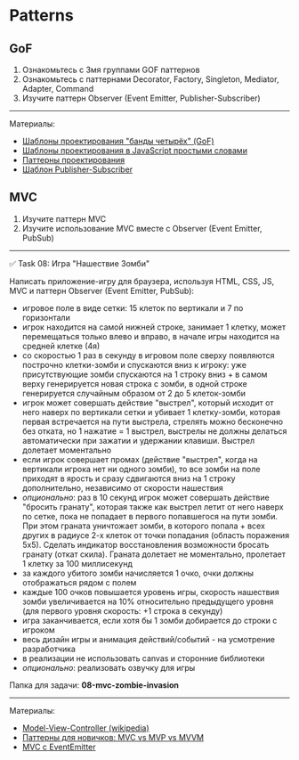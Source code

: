 # Patterns

## GoF

1. Ознакомьтесь с 3мя группами GOF паттернов
2. Ознакомьтесь с паттернами Decorator, Factory, Singleton, Mediator, Adapter, Command
3. Изучите паттерн Observer (Event Emitter, Publisher-Subscriber)

----

Материалы:
- [Шаблоны проектирования "банды четырёх" (GoF)](https://bool.dev/blog/detail/gof-design-patterns)
- [Шаблоны проектирования в JavaScript простыми словами](https://proglib.io/p/js-design-patterns)
- [Паттерны проектирования](https://refactoring.guru/ru/design-patterns)
- [Шаблон Publisher-Subscriber](https://webdevblog.ru/shablony-proektirovaniya-javascript-chast-2-shablon-publisher-subscriber/)

## MVC

1. Изучите паттерн MVC
2. Изучите использование MVC вместе с Observer (Event Emitter, PubSub)

----

✅ Task 08: Игра "Нашествие Зомби"

Написать приложение-игру для браузера, используя HTML, CSS, JS, MVC и паттерн Observer (Event Emitter, PubSub):
* игровое поле в виде сетки: 15 клеток по вертикали и 7 по горизонтали
* игрок находится на самой нижней строке, занимает 1 клетку, может перемещаться только влево и вправо, в начале игры находится на средней клетке (4я)
* со скоростью 1 раз в секунду в игровом поле сверху появляются построчно клетки-зомби и спускаются вниз к игроку: уже присутствующие зомби спускаются на 1 строку вниз + в самом верху генерируется новая строка с зомби, в одной строке генерируется случайным образом от 2 до 5 клеток-зомби
* игрок может совершать действие "выстрел", который исходит от него наверх по вертикали сетки и убивает 1 клетку-зомби, которая первая встречается на пути выстрела, стрелять можно бесконечно без отката, но 1 нажатие = 1 выстрел, выстрелы не должны делаться автоматически при зажатии и удержании клавиши. Выстрел долетает моментально
* если игрок совершает промах (действие "выстрел", когда на вертикали игрока нет ни одного зомби), то все зомби на поле приходят в ярость и сразу сдвигаются вниз на 1 строку дополнительно, независимо от скорости нашествия
* _опционально_: раз в 10 секунд игрок может совершать действие "бросить гранату", которая также как выстрел летит от него наверх по сетке, пока не попадает в первого попавшегося на пути зомби. При этом граната уничтожает зомби, в которого попала + всех других в радиусе 2-х клеток от точки попадания (область поражения 5х5). Сделать индикатор восстановления возможности бросать гранату (откат скила). Граната долетает не моментально, пролетает 1 клетку за 100 миллисекунд
* за каждого убитого зомби начисляется 1 очко, очки должны отображаться рядом с полем
* каждые 100 очков повышается уровень игры, скорость нашествия зомби увеличивается на 10% относительно предыдущего уровня (для первого уровня скорость: +1 строка в секунду)
* игра заканчивается, если хотя бы 1 зомби добирается до строки с игроком
* весь дизайн игры и анимация действий/событий - на усмотрение разработчика
* в реализации не использовать canvas и сторонние библиотеки
* _опционально_: реализовать озвучку для игры

Папка для задачи: **08-mvc-zombie-invasion**

----

Материалы:
- [Model-View-Controller (wikipedia)](https://ru.wikipedia.org/wiki/Model-View-Controller)
- [Паттерны для новичков: MVC vs MVP vs MVVM](https://habr.com/ru/post/215605/)
- [MVC с EventEmitter](https://alexatnet.com/model-view-controller-mvc-in-javascript_ru/)

